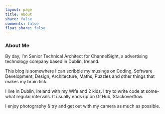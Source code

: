 ```yaml
---
layout: page
title: About
share: false
comments: false
float_share: false
---
```



### About Me

By day, I’m Senior Technical Architect for ChannelSight, a advertising technology company based in Dublin, Ireland.

This blog is somewhere I can scribble my musings on Coding, Software Development, Design, Architecture, Maths, Puzzles and other things that makes my brain tick.

I live in Dublin, Ireland with my Wife and 2 kids. I try to write code at some-what regular intervals. It usually ends up on GitHub, Stackoverflow.

I enjoy photography & try and get out with my camera as much as possible.